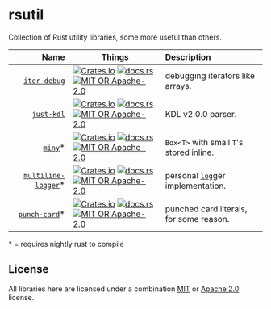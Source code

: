 # rsutil
Collection of Rust utility libraries, some more useful than others.

| Name | Things | Description |
|-:|-|:-
|[`iter-debug`](./iter-debug/)|[![Crates.io](https://img.shields.io/crates/v/iter-debug)](https://crates.io/crates/iter-debug) [![docs.rs](https://img.shields.io/docsrs/iter-debug)](https://docs.rs/iter-debug) [![MIT OR Apache-2.0](https://img.shields.io/crates/l/iter-debug)](#License)| debugging iterators like arrays. |
|[`just-kdl`](./just-kdl/)|[![Crates.io](https://img.shields.io/crates/v/just-kdl)](https://crates.io/crates/just-kdl) [![docs.rs](https://img.shields.io/docsrs/just-kdl)](https://docs.rs/just-kdl) [![MIT OR Apache-2.0](https://img.shields.io/crates/l/just-kdl)](https://github.com/1e1001/rsutil/blob/main/just-kdl/README.md#License)| KDL v2.0.0 parser. |
|[`miny`](./miny/)\*|[![Crates.io](https://img.shields.io/crates/v/miny)](https://crates.io/crates/miny) [![docs.rs](https://img.shields.io/docsrs/miny)](https://docs.rs/miny) [![MIT OR Apache-2.0](https://img.shields.io/crates/l/miny)](#License)|  `Box<T>` with small `T`'s stored inline. |
|[`multiline-logger`](./multiline-logger/)\*|[![Crates.io](https://img.shields.io/crates/v/multiline-logger)](https://crates.io/crates/multiline-logger) [![docs.rs](https://img.shields.io/docsrs/multiline-logger)](https://docs.rs/multiline-logger) [![MIT OR Apache-2.0](https://img.shields.io/crates/l/multiline-logger)](https://github.com/1e1001/rsutil/blob/main/multiline-logger/README.md#License)| personal [`log`](https://crates.io/crates/log)ger implementation. |
|[`punch-card`](./punch-card)\*|[![Crates.io](https://img.shields.io/crates/v/punch-card)](https://crates.io/crates/punch-card) [![docs.rs](https://img.shields.io/docsrs/punch-card)](https://docs.rs/punch-card) [![MIT OR Apache-2.0](https://img.shields.io/crates/l/punch-card)](#License)| punched card literals, for some reason. |

\* = requires nightly rust to compile

## License
All libraries here are licensed under a combination [MIT](./LICENSE-MIT) or [Apache 2.0](./LICENSE-APACHE) license.
